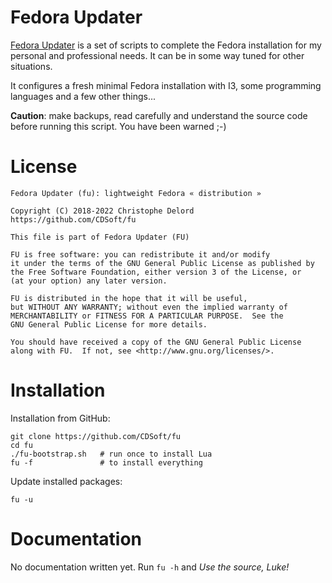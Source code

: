 Fedora Updater
==============

[FU]: https://github.com/CDSoft/fu
[Fedora Updater]: https://github.com/CDSoft/fu

[Fedora Updater] is a set of scripts to complete the Fedora installation
for my personal and professional needs.
It can be in some way tuned for other situations.

It configures a fresh minimal Fedora installation with I3,
some programming languages and a few other things...

**Caution**: make backups, read carefully and understand the source code before running this script.
You have been warned ;-)

License
=======

    Fedora Updater (fu): lightweight Fedora « distribution »

    Copyright (C) 2018-2022 Christophe Delord
    https://github.com/CDSoft/fu

    This file is part of Fedora Updater (FU)

    FU is free software: you can redistribute it and/or modify
    it under the terms of the GNU General Public License as published by
    the Free Software Foundation, either version 3 of the License, or
    (at your option) any later version.

    FU is distributed in the hope that it will be useful,
    but WITHOUT ANY WARRANTY; without even the implied warranty of
    MERCHANTABILITY or FITNESS FOR A PARTICULAR PURPOSE.  See the
    GNU General Public License for more details.

    You should have received a copy of the GNU General Public License
    along with FU.  If not, see <http://www.gnu.org/licenses/>.

Installation
============

Installation from GitHub:

    git clone https://github.com/CDSoft/fu
    cd fu
    ./fu-bootstrap.sh   # run once to install Lua
    fu -f               # to install everything

Update installed packages:

    fu -u

Documentation
=============

No documentation written yet.
Run `fu -h` and *Use the source, Luke!*

